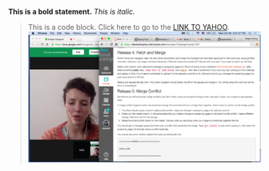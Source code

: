 **This is a bold statement.**
*This is italic.*
> This is a code block.
Click here to go to the [LINK TO YAHOO](http://www.yahoo.com).
![Alt text](image.png)
